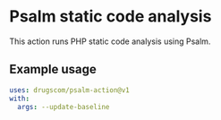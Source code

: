 # Psalm static code analysis

This action runs PHP static code analysis using Psalm.

## Example usage

```yaml
uses: drugscom/psalm-action@v1
with:
  args: --update-baseline
```
